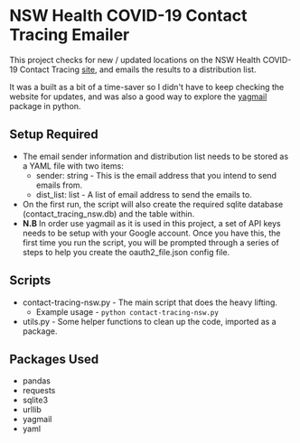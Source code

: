 # NSW Health COVID-19 Contact Tracing Emailer

This project checks for new / updated locations on the NSW Health COVID-19 Contact Tracing [site](https://www.health.nsw.gov.au/Infectious/covid-19/Pages/case-locations-and-alerts.aspx), and emails the results to a distribution list.

It was a built as a bit of a time-saver so I didn't have to keep checking the website for updates, and was also a good way to explore the [yagmail](https://pypi.org/project/yagmail/) package in python.

## Setup Required

* The email sender information and distribution list needs to be stored as a YAML file with two items:
	* sender: string - This is the email address that you intend to send emails from.
	* dist_list: list - A list of email address to send the emails to.
* On the first run, the script will also create the required sqlite database (contact_tracing_nsw.db) and the table within.
* __N.B__ In order use yagmail as it is used in this project, a set of API keys needs to be setup with your Google account. Once you have this, the first time you run the script, you will be prompted through a series of steps to help you create the oauth2_file.json config file.

## Scripts

* contact-tracing-nsw.py - The main script that does the heavy lifting.
	*  Example usage - `python contact-tracing-nsw.py`
* utils.py - Some helper functions to clean up the code, imported as a package.

## Packages Used

* pandas
* requests
* sqlite3
* urllib
* yagmail
* yaml
